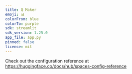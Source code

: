```yaml
---
title: Q Maker
emoji: 📊
colorFrom: blue
colorTo: purple
sdk: streamlit
sdk_version: 1.25.0
app_file: app.py
pinned: false
license: mit
---
```


Check out the configuration reference at https://huggingface.co/docs/hub/spaces-config-reference
